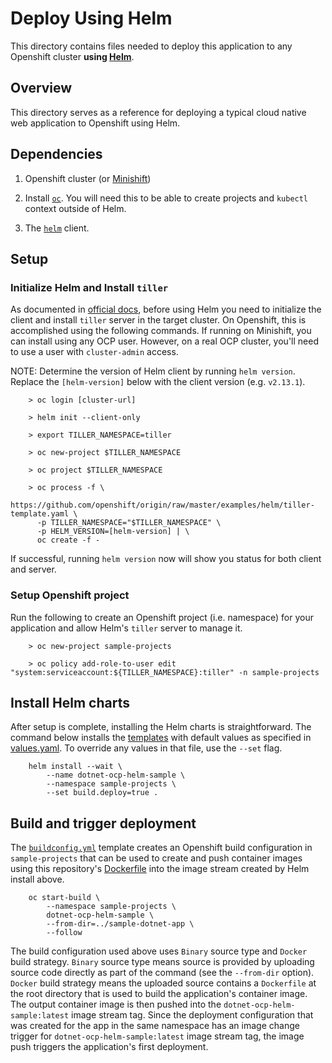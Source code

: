 # Deploy Using Helm

This directory contains files needed to deploy this application to any Openshift cluster **using [Helm](https://docs.helm.sh/)**.

## Overview

This directory serves as a reference for deploying a typical cloud native web application to Openshift using Helm.

## Dependencies

1. Openshift cluster (or [Minishift](https://www.okd.io/minishift/))

1. Install [`oc`](https://docs.openshift.com/container-platform/3.11/cli_reference/). You will need this to be able to create projects and `kubectl` context outside of Helm.

1. The [`helm`](https://docs.helm.sh/using_helm/#install-helm) client.

## Setup

### Initialize Helm and Install `tiller`

As documented in [official docs](https://docs.helm.sh/using_helm/#initialize-helm-and-install-tiller), before using Helm you need to initialize the client and install `tiller` server in the target cluster. On Openshift, this is accomplished using the following commands. If running on Minishift, you can install using any OCP user. However, on a real OCP cluster, you'll need to use a user with `cluster-admin` access.

NOTE: Determine the version of Helm client by running `helm version`. Replace the `[helm-version]` below with the client version (e.g. `v2.13.1`).

        > oc login [cluster-url]

        > helm init --client-only

        > export TILLER_NAMESPACE=tiller

        > oc new-project $TILLER_NAMESPACE

        > oc project $TILLER_NAMESPACE

        > oc process -f \
          https://github.com/openshift/origin/raw/master/examples/helm/tiller-template.yaml \
          -p TILLER_NAMESPACE="$TILLER_NAMESPACE" \
          -p HELM_VERSION=[helm-version] | \
          oc create -f -

If successful, running `helm version` now will show you status for both client and server.

### Setup Openshift project

Run the following to create an Openshift project (i.e. namespace) for your application and allow Helm's `tiller` server to manage it.

        > oc new-project sample-projects

        > oc policy add-role-to-user edit "system:serviceaccount:${TILLER_NAMESPACE}:tiller" -n sample-projects

## Install Helm charts

After setup is complete, installing the Helm charts is straightforward. The command below installs the [templates](templates) with default values as specified in [values.yaml](values.yaml). To override any values in that file, use the `--set` flag.

        helm install --wait \
            --name dotnet-ocp-helm-sample \
            --namespace sample-projects \
            --set build.deploy=true .

## Build and trigger deployment

The [`buildconfig.yml`](templates/buildconfig.yml) template creates an Openshift build configuration in `sample-projects` that can be used to create and push container images using this repository's [Dockerfile](../sample-dotnet-app/Dockerfile) into the image stream created by Helm install above.

        oc start-build \
            --namespace sample-projects \
            dotnet-ocp-helm-sample \
            --from-dir=../sample-dotnet-app \
            --follow

The build configuration used above uses `Binary` source type and `Docker` build strategy. `Binary` source type means source is provided by uploading source code directly as part of the command (see the `--from-dir` option). `Docker` build strategy means the uploaded source contains a `Dockerfile` at the root directory that is used to build the application's container image. The output container image is then pushed into the `dotnet-ocp-helm-sample:latest` image stream tag. Since the deployment configuration that was created for the app in the same namespace has an image change trigger for `dotnet-ocp-helm-sample:latest` image stream tag, the image push triggers the application's first deployment.
